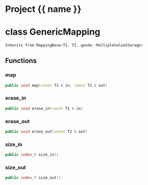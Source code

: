 <script setup>
import {useRoute} from 'vitepress'
const {path} = useRoute()
const tokens = path.split('/')
const words = tokens[2].split('-');
for (let i = 0; i < words.length; i++) {
    words[i] = words[i].charAt(0).toUpperCase() + words[i].slice(1);
    words[i] = words[i].replace('geode', 'Geode')
}
const name = words.join('-');
</script>
# Project {{ name }}

# class GenericMapping


```cpp
Inherits from MappingBase<T1, T2, geode::MultipleValueStorage>
```



## Functions

### map

```cpp
public void map(const T1 & in, const T2 & out)
```


### erase_in

```cpp
public void erase_in(const T1 & in)
```


### erase_out

```cpp
public void erase_out(const T2 & out)
```


### size_in

```cpp
public index_t size_in()
```


### size_out

```cpp
public index_t size_out()
```




